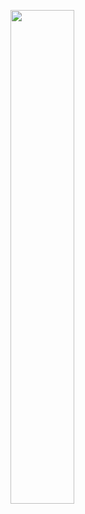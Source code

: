 <a href="/?bookmark=e153c70f64f755313f2b5ea313305460"><img src="https://github.com/ucscXena/cohortMetaData/raw/master/cohort_MET500 -expression centric/MET500_1.png" width="45%">
